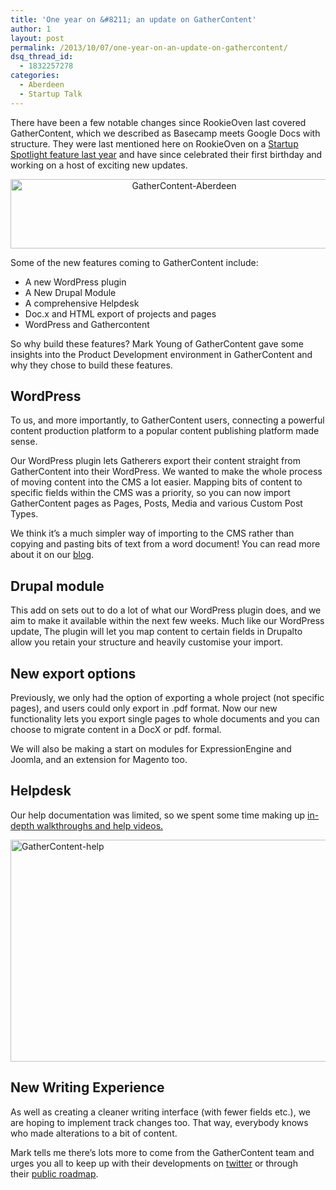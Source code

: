 ```yaml
---
title: 'One year on &#8211; an update on GatherContent'
author: 1
layout: post
permalink: /2013/10/07/one-year-on-an-update-on-gathercontent/
dsq_thread_id:
  - 1832257278
categories:
  - Aberdeen
  - Startup Talk
---
```

There have been a few notable changes since RookieOven last covered GatherContent, which we described as Basecamp meets Google Docs with structure. They were last mentioned here on RookieOven on a [Startup Spotlight feature last year][1] and have since celebrated their first birthday and working on a host of exciting new updates.

<p style="text-align: center;">
  <a href="http://www.Gathercontent.com"><img class="aligncenter size-full wp-image-1401" alt="GatherContent-Aberdeen" src="http://www.rookieoven.com/wp-content/uploads/2012/09/0_yellowAndWhite_onBlack1.png" width="540" height="111" /></a>
</p>

Some of the new features coming to GatherContent include:

  * A new WordPress plugin
  * A New Drupal Module
  * A comprehensive Helpdesk
  * Doc.x and HTML export of projects and pages
  * WordPress and Gathercontent

So why build these features? Mark Young of GatherContent gave some insights into the Product Development environment in GatherContent and why they chose to build these features.

## WordPress

<p dir="ltr">
  To us, and more importantly, to GatherContent users, connecting a powerful content production platform to a popular content publishing platform made sense.
</p>

<p dir="ltr">
  Our WordPress plugin lets Gatherers export their content straight from GatherContent into their WordPress. We wanted to make the whole process of moving content into the CMS a lot easier. Mapping bits of content to specific fields within the CMS was a priority, so you can now import GatherContent pages as Pages, Posts, Media and various Custom Post Types.
</p>

<p dir="ltr">
  We think it’s a much simpler way of importing to the CMS rather than copying and pasting bits of text from a word document! You can read more about it on our <a href="https://blog.gathercontent.com/connecting-gathercontent-to-wordpress">blog</a>.
</p>

## Drupal module

This add on sets out to do a lot of what our WordPress plugin does, and we aim to make it available within the next few weeks. Much like our WordPress update, The plugin will let you map content to certain fields in Drupalto allow you retain your structure and heavily customise your import.

## New export options

Previously, we only had the option of exporting a whole project (not specific pages), and users could only export in .pdf format. Now our new functionality lets you export single pages to whole documents and you can choose to migrate content in a DocX or pdf. formal.

We will also be making a start on modules for ExpressionEngine and Joomla, and an extension for Magento too.

## Helpdesk

Our help documentation was limited, so we spent some time making up [in-depth walkthroughs and help videos.][2]

[<img class="aligncenter size-full wp-image-12791" alt="GatherContent-help" src="http://www.rookieoven.com/wp-content/uploads/2013/10/GatherContent-help.png" width="538" height="355" />][3]

## New Writing Experience

As well as creating a cleaner writing interface (with fewer fields etc.), we are hoping to implement track changes too. That way, everybody knows who made alterations to a bit of content.

Mark tells me there&#8217;s lots more to come from the GatherContent team and urges you all to keep up with their developments on [twitter][4] or through their [public roadmap][5].

 [1]: http://www.rookieoven.com/2012/09/07/startup-spotlight-gathercontent/ "Startup Spotlight: GatherContent"
 [2]: https://help.gathercontent.com/
 [3]: http://www.rookieoven.com/wp-content/uploads/2013/10/GatherContent-help.png
 [4]: https://twitter.com/gathercontent
 [5]: https://trello.com/b/ChO1sGkP/roadmap
